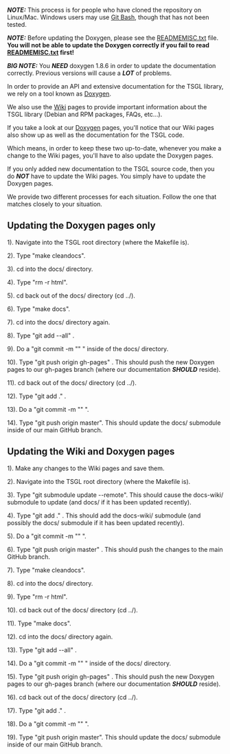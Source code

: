 ***NOTE:*** This process is for people who have cloned the repository on Linux/Mac. Windows users may use [Git Bash](https://git-scm.com/download/win), though that has not been tested.

***NOTE:*** Before updating the Doxygen, please see the [READMEMISC.txt](https://github.com/Calvin-CS/TSGL/blob/master/READMEMISC.txt) file. **You will not be able to update the Doxygen correctly if you fail to read [READMEMISC.txt](https://github.com/Calvin-CS/TSGL/blob/master/READMEMISC.txt) first!**

***BIG NOTE:*** You ***NEED*** doxygen 1.8.6 in order to update the documentation correctly. Previous versions will cause a ***LOT*** of problems.

In order to provide an API and extensive documentation for the TSGL library, we rely on a tool known as [Doxygen](http://www.stack.nl/~dimitri/doxygen/).

We also use the [Wiki](https://github.com/Calvin-CS/TSGL/wiki) pages to provide important information about the TSGL library (Debian and RPM packages, FAQs, etc...).

If you take a look at our [Doxygen](http://calvin-cs.github.io/TSGL/html/pages.html) pages, you'll notice that our Wiki pages also show up as well as the documentation for the TSGL code.

Which means, in order to keep these two up-to-date, whenever you make a change to the Wiki pages, you'll have to also update the Doxygen pages.

If you only added new documentation to the TSGL source code, then you do ***NOT*** have to update the Wiki pages. You simply have to update the Doxygen pages.

We provide two different processes for each situation. Follow the one that matches closely to your situation.

## Updating the Doxygen pages only ##

1). Navigate into the TSGL root directory (where the Makefile is).

2). Type "make cleandocs".

3). cd into the docs/ directory.

4). Type "rm -r html".

5). cd back out of the docs/ directory (cd ../).

6). Type "make docs".

7). cd into the docs/ directory again.

8). Type "git add --all" .

9). Do a "git commit -m "" " inside of the docs/ directory.

10). Type "git push origin gh-pages" . This should push the new Doxygen pages to our gh-pages branch (where our documentation ***SHOULD*** reside).

11). cd back out of the docs/ directory (cd ../).

12). Type "git add ." .

13). Do a "git commit -m "" ".

14). Type "git push origin master". This should update the docs/ submodule inside of our main GitHub branch.

## Updating the Wiki and Doxygen pages ##

1). Make any changes to the Wiki pages and save them. 

2). Navigate into the TSGL root directory (where the Makefile is).

3). Type "git submodule update --remote". This should cause the docs-wiki/ submodule to update (and docs/ if it has been updated recently).

4). Type "git add ." . This should add the docs-wiki/ submodule (and possibly the docs/ submodule if it has been updated recently).

5). Do a "git commit -m "" ".

6). Type "git push origin master" . This should push the changes to the main GitHub branch.

7). Type "make cleandocs".

8). cd into the docs/ directory.

9). Type "rm -r html".

10). cd back out of the docs/ directory (cd ../).

11). Type "make docs".

12). cd into the docs/ directory again.

13). Type "git add --all" .

14). Do a "git commit -m "" " inside of the docs/ directory.

15). Type "git push origin gh-pages" . This should push the new Doxygen pages to our gh-pages branch (where our documentation ***SHOULD*** reside).

16). cd back out of the docs/ directory (cd ../).

17). Type "git add ." .

18). Do a "git commit -m "" ".

19). Type "git push origin master". This should update the docs/ submodule inside of our main GitHub branch.
